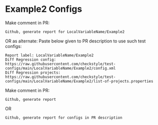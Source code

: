 # Example2 Configs
Make comment in PR:
```
Github, generate report for LocalVariableName/Example2
```
OR as alternate:
Paste below given to PR description to use such test configs:
```
Report label: LocalVariableName/Example2
Diff Regression config: https://raw.githubusercontent.com/checkstyle/test-configs/main/LocalVariableName/Example2/config.xml
Diff Regression projects: https://raw.githubusercontent.com/checkstyle/test-configs/main/LocalVariableName/Example2/list-of-projects.properties
```
Make comment in PR:
```
Github, generate report
```
OR
```
Github, generate report for configs in PR description
```
